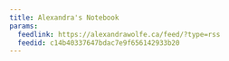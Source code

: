 ```yaml
---
title: Alexandra's Notebook
params:
  feedlink: https://alexandrawolfe.ca/feed/?type=rss
  feedid: c14b40337647bdac7e9f656142933b20
---
```

